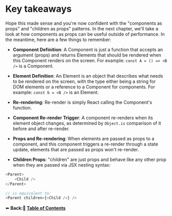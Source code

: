 # Key takeaways

Hope this made sense and you're now confident with the "components as props" and "children as props" patterns. In the next chapter, we'll take a look at how components as props can be useful outside of performance. In the meantime, here are a few things to remember:

- **Component Definition**: A Component is just a function that accepts an argument (props) and returns Elements that should be rendered when this Component renders on the screen. For example: `const A = () => <B />` is a Component.

- **Element Definition**: An Element is an object that describes what needs to be rendered on the screen, with the type either being a string for DOM elements or a reference to a Component for components. For example: `const b = <B />` is an Element.

- **Re-rendering**: Re-render is simply React calling the Component's function.

- **Component Re-render Trigger**: A component re-renders when its element object changes, as determined by `Object.is` comparison of it before and after re-render.

- **Props and Re-rendering**: When elements are passed as props to a component, and this component triggers a re-render through a state update, elements that are passed as props won't re-render.

- **Children Props**: "children" are just props and behave like any other prop when they are passed via JSX nesting syntax:

```javascript
<Parent>
    <Child />
</Parent>

// is equivalent to:
<Parent children={<Child />} />
```

⬅️ **Back:📑 [Table of Contents](../../Readme.md)**
